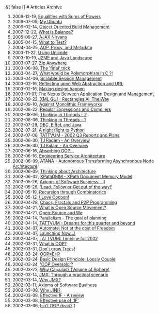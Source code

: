 &{<nil> false <nil> <nil> [] <nil> <nil> <nil> <nil> # Articles Archive

1.  2009-12-19, [Equalities with Sums of Powers](Equalities%20with%20Sums%20of%20Powers.html)
2.  2009-07-05, [My Ubuntu](My%20Ubuntu.html)
3.  2009-02-14, [Object Oriented Build Management](Object%20Oriented%20Build%20Management.html)
4.  2007-12-22, [What is Balance?](What%20is%20Balance.html)
5.  2005-09-27, [AJAX Nirvana](AJAX%20Nirvana.html)
6.  2005-04-15, [What to Test?](What%20to%20test.html)
7.  2004-04-25, [AOP, Proxy, and Metadata](AOP%20Proxy%20and%20Metadata.html)
8.  2003-11-22, [Using Unicode](Using%20Unicode.html)
9.  2003-10-19, [J2ME and Java Landscape](J2ME%20and%20Java%20Landscape.html)
10. 2003-07-27, [Zip Anywhere](Zip%20Anywhere.html)
11. 2003-06-08, [The 'final' trick](The%20final%20trick.html)
12. 2003-04-27, [What would be Polymorphism in C ?!](What%20would%20be%20Polymorphism%20in%20C%20.html)
13. 2003-04-06, [Scalable Session Management](Scalable%20Session%20Management.html)
14. 2003-02-16, [Reflecting upon Web Abstraction and URL](Reflecting%20upon%20Web%20Abstraction%20and%20URL.html)
15. 2003-02-16, [Making design happen](Making%20design%20happen.html)
16. 2003-01-07, [The Nexus Between Application Design and Management](The%20Nexus%20Between%20Application%20Design%20and.html)
17. 2002-09-22, [XML GUI - Rectangles All The Way](XML%20GUI%20-%20Rectangles%20All%20The%20Way.html)
18. 2002-09-10, [Against Monolithic Frameworks](Against%20Monolithic%20Frameworks.html)
19. 2002-08-22, [Regular Expressions and Compilers](Regular%20Expressions%20and%20Compilers.html)
20. 2002-08-06, [Thinking in Threads - 2](Thinking%20in%20Threads%20-%202.html)
21. 2002-08-06, [Thinking in Threads - 1](Thinking%20in%20Threads%20-%201.html)
22. 2002-07-28, [DBC, Eiffel, and Java](DBC%20Eiffel%20and%20Java.html)
23. 2002-07-21, [A night flight to Python](A%20night%20flight%20to%20Python.html)
24. 2002-07-06, [TATTVUM - 2002 Q3 Reports and Plans](TATTVUM%20-%202002%20Q3%20Reports%20and%20Plans.html)
25. 2002-06-30, [TJ Ragam - An Overview](TJ%20Ragam%20-%20An%20Overview.html)
26. 2002-06-30, [TJ Kolam - An Overview](TJ%20Kolam%20-%20An%20Overview.html)
27. 2002-06-16, [Absorbing OOP...](Absorbing%20OOP.html)
28. 2002-06-16, [Engineering Service Architecture](Engineering%20Service%20Architecture.html)
29. 2002-06-09, [ATANA - Autonomous Transforming Asynchronous Node Architecture](ATANA%20-%20Autonomous%20Transforming%20Asynchronous%20Node.html)
30. 2002-06-09, [Thinking about Architecture](Thinking%20about%20Architecture.html)
31. 2002-06-02, [XPathDMM - XPath Document Memory Model](XPathDMM%20-%20XPath%20Document%20Memory%20Model.html)
32. 2002-05-26, [Axioms of Software Business - II](Axioms%20of%20Software%20Business%20-%20II.html)
33. 2002-05-26, ['Lead, Follow or Get out of the way!'](Lead%20Follow%20or%20Get%20out%20of%20the%20way.html)
34. 2002-05-19, [Recursion through Combinatorics](Recursion%20through%20Combinatorics.html)
35. 2002-05-12, [I Love Cocoon!](I%20Love%20Cocoon.html)
36. 2002-04-28, [Chaos, Fractals and P2P Programming](Chaos%20Fractals%20and%20P2P%20Programming.html)
37. 2002-04-21, [What is Open Source Movement?](What%20is%20Open%20Source%20Movement.html)
38. 2002-04-21, [Open-Source and We](Open-Source%20and%20We.html)
39. 2002-04-14, [Parallelism - The goal of planning](Parallelism%20-%20The%20goal%20of%20planning.html)
40. 2002-04-14, [TATTVUM - Dreams for this quarter and beyond](TATTVUM%20-%20Dreams%20for%20this%20quarter%20and%20beyond.html)
41. 2002-04-07, [Automate: Not at the cost of Freedom](Automate%20Not%20at%20the%20cost%20of%20Freedom.html)
42. 2002-04-07, [Launching Now...!](Launching%20Now.html)
43. 2002-04-07, [TATTVUM: Timeline for 2002](TATTVUM%20Timeline%20for%202002.html)
44. 2002-03-31, [What is OOP?](What%20is%20OOP.html)
45. 2002-03-31, [Don't grow Trees!](Dont%20grow%20Trees.html)
46. 2002-03-24, [OOP=E+P](OOP%20%20Encapsulation%20%20Polymorphism.html)
47. 2002-03-24, [Basic Design Principle: Loosly Couple](Basic%20Design%20Principle%20Loosely%20Couple.html)
48. 2002-03-24, ['OOP Oversold'?](OOP%20Oversold.html)
49. 2002-03-23, [Why Calculus? (Volume of Sphere)](Why%20Calculus.html)
50. 2002-03-14, [JMX: Through a practical scenario](JMX%20Through%20a%20practical%20scenario.html)
51. 2002-03-14, [Why JMX?](Why%20JMX.html)
52. 2002-03-11, [Axioms of Software Business](Axioms%20of%20Software%20Business.html)
53. 2002-03-08, [Why JINI?](Why%20JINI.html)
54. 2002-03-08, [Effective IF - A review](Effective%20IF%20-%20A%20review.html)
55. 2002-03-08, [Effective use of 'IF'](Effective%20Use%20of%20IF.html)
56. 2002-03-06, [Isn't OOP dead?](Isnt%20OOP%20dead.html)
}